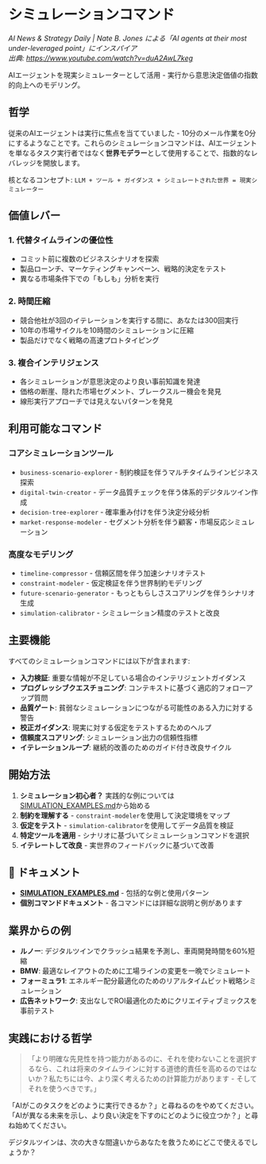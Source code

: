 # シミュレーションコマンド

*AI News & Strategy Daily | Nate B. Jones による「AI agents at their most under-leveraged point」にインスパイア*  
*出典: https://www.youtube.com/watch?v=duA2AwL7keg*

AIエージェントを現実シミュレーターとして活用 - 実行から意思決定価値の指数的向上へのモデリング。

## 哲学

従来のAIエージェントは実行に焦点を当てていました - 10分のメール作業を0分にするようなことです。これらのシミュレーションコマンドは、AIエージェントを単なるタスク実行者ではなく**世界モデラー**として使用することで、指数的なレバレッジを開放します。

核となるコンセプト: `LLM + ツール + ガイダンス + シミュレートされた世界 = 現実シミュレーター`

## 価値レバー

### 1. 代替タイムラインの優位性
- コミット前に複数のビジネスシナリオを探索
- 製品ローンチ、マーケティングキャンペーン、戦略的決定をテスト
- 異なる市場条件下での「もしも」分析を実行

### 2. 時間圧縮  
- 競合他社が3回のイテレーションを実行する間に、あなたは300回実行
- 10年の市場サイクルを10時間のシミュレーションに圧縮
- 製品だけでなく戦略の高速プロトタイピング

### 3. 複合インテリジェンス
- 各シミュレーションが意思決定のより良い事前知識を発達
- 価格の断崖、隠れた市場セグメント、ブレークスルー機会を発見
- 線形実行アプローチでは見えないパターンを発見

## 利用可能なコマンド

### コアシミュレーションツール
- `business-scenario-explorer` - 制約検証を伴うマルチタイムラインビジネス探索
- `digital-twin-creator` - データ品質チェックを伴う体系的デジタルツイン作成
- `decision-tree-explorer` - 確率重み付けを伴う決定分岐分析
- `market-response-modeler` - セグメント分析を伴う顧客・市場反応シミュレーション

### 高度なモデリング
- `timeline-compressor` - 信頼区間を伴う加速シナリオテスト  
- `constraint-modeler` - 仮定検証を伴う世界制約モデリング
- `future-scenario-generator` - もっともらしさスコアリングを伴うシナリオ生成
- `simulation-calibrator` - シミュレーション精度のテストと改良

## 主要機能

すべてのシミュレーションコマンドには以下が含まれます:

- **入力検証**: 重要な情報が不足している場合のインテリジェントガイダンス
- **プログレッシブクエスチョニング**: コンテキストに基づく適応的フォローアップ質問
- **品質ゲート**: 貧弱なシミュレーションにつながる可能性のある入力に対する警告
- **校正ガイダンス**: 現実に対する仮定をテストするためのヘルプ
- **信頼度スコアリング**: シミュレーション出力の信頼性指標
- **イテレーションループ**: 継続的改善のためのガイド付き改良サイクル

## 開始方法

1. **シミュレーション初心者？** 実践的な例については[SIMULATION_EXAMPLES.md](./SIMULATION_EXAMPLES.md)から始める
2. **制約を理解する** - `constraint-modeler`を使用して決定環境をマップ
3. **仮定をテスト** - `simulation-calibrator`を使用してデータ品質を検証
4. **特定ツールを適用** - シナリオに基づいてシミュレーションコマンドを選択
5. **イテレートして改良** - 実世界のフィードバックに基づいて改善

## 📖 ドキュメント

- **[SIMULATION_EXAMPLES.md](./SIMULATION_EXAMPLES.md)** - 包括的な例と使用パターン
- **個別コマンドドキュメント** - 各コマンドには詳細な説明と例があります

## 業界からの例

- **ルノー**: デジタルツインでクラッシュ結果を予測し、車両開発時間を60%短縮
- **BMW**: 最適なレイアウトのために工場ラインの変更を一晩でシミュレート
- **フォーミュラ1**: エネルギー配分最適化のためのリアルタイムピット戦略シミュレーション
- **広告ネットワーク**: 支出なしでROI最適化のためにクリエイティブミックスを事前テスト

## 実践における哲学

> 「より明確な先見性を持つ能力があるのに、それを使わないことを選択するなら、これは将来のタイムラインに対する道徳的責任を高めるのではないか？私たちには今、より深く考えるための計算能力があります - そしてそれを使うべきです。」

「AIがこのタスクをどのように実行できるか？」と尋ねるのをやめてください。「AIが異なる未来を示し、より良い決定を下すのにどのように役立つか？」と尋ね始めてください。

デジタルツインは、次の大きな間違いからあなたを救うためにどこで使えるでしょうか？